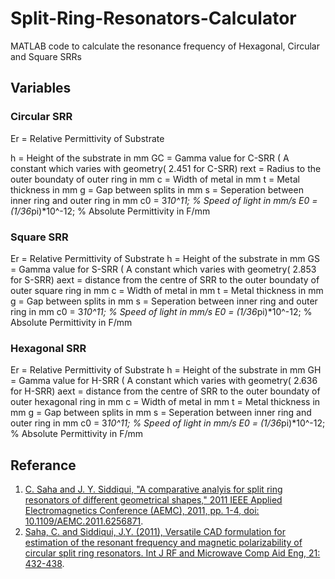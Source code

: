 # Split-Ring-Resonators-Calculator
MATLAB code to calculate the resonance frequency of Hexagonal, Circular and Square SRRs
## Variables
### Circular SRR

Er = Relative Permittivity of Substrate


h = Height of the substrate in mm
GC = Gamma value for C-SRR ( A constant which varies with geometry( 2.451 for C-SRR)
rext = Radius to the outer boundaty of outer ring in mm
c = Width of metal in mm
t = Metal thickness in mm
g = Gap between splits in mm
s = Seperation between inner ring and outer ring in mm
c0 = 3*10^11; % Speed of light in mm/s
E0 = (1/36*pi)*10^-12; % Absolute Permittivity in F/mm

### Square SRR

Er = Relative Permittivity of Substrate
h = Height of the substrate in mm
GS = Gamma value for S-SRR ( A constant which varies with geometry( 2.853 for S-SRR)
aext = distance from the centre of SRR to the outer boundaty of outer square ring in mm
c = Width of metal in mm
t = Metal thickness in mm
g = Gap between splits in mm
s = Seperation between inner ring and outer ring in mm
c0 = 3*10^11; % Speed of light in mm/s
E0 = (1/36*pi)*10^-12; % Absolute Permittivity in F/mm

### Hexagonal SRR

Er = Relative Permittivity of Substrate
h = Height of the substrate in mm
GH = Gamma value for H-SRR ( A constant which varies with geometry( 2.636 for H-SRR)
aext = distance from the centre of SRR to the outer boundaty of outer hexagonal ring in mm
c = Width of metal in mm
t = Metal thickness in mm
g = Gap between splits in mm
s = Seperation between inner ring and outer ring in mm
c0 = 3*10^11; % Speed of light in mm/s
E0 = (1/36*pi)*10^-12; % Absolute Permittivity in F/mm

## Referance
1. [C. Saha and J. Y. Siddiqui, "A comparative analyis for split ring resonators of different geometrical shapes," 2011 IEEE Applied Electromagnetics Conference (AEMC), 2011, pp. 1-4, doi: 10.1109/AEMC.2011.6256871](https://ieeexplore.ieee.org/document/6256871).
2. [Saha, C. and Siddiqui, J.Y. (2011), Versatile CAD formulation for estimation of the resonant frequency and magnetic polarizability of circular split ring resonators. Int J RF and Microwave Comp Aid Eng, 21: 432-438](https://onlinelibrary.wiley.com/action/showCitFormats?doi=10.1002%2Fmmce.20533).
